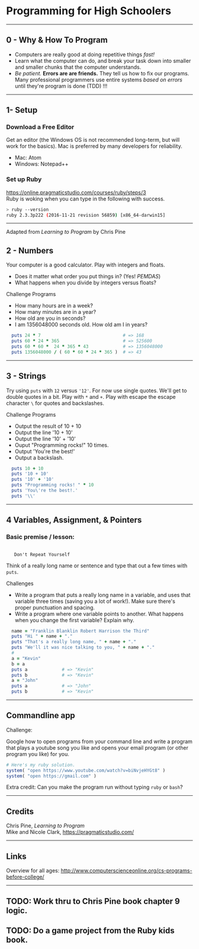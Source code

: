 # Programming for High Schoolers
---
## 0 - Why & How To Program
* Computers are really good at doing repetitive things *fast!*
* Learn what the computer can do, and break your task down into smaller and smaller chunks that the computer understands.
* *Be patient.* **Errors are are friends.** They tell us how to fix our programs. Many professional programmers use entire systems *based on errors* until they're program is done (TDD) !!!

---
## 1- Setup
### Download a Free Editor
Get an editor (the Windows OS is not recommended long-term, but will work for the basics). Mac is preferred by many developers for reliability.
  * Mac: Atom
  * Windows: Notepad++
  
### Set up Ruby
https://online.pragmaticstudio.com/courses/ruby/steps/3  
Ruby is woking when you can type in the following with success.

```bash
> ruby --version
ruby 2.3.3p222 (2016-11-21 revision 56859) [x86_64-darwin15]
```
---
Adapted from *Learning to Program* by Chris Pine  

## 2 - Numbers
Your computer is a good calculator. Play with integers and floats.
  * Does it matter what order you put things in? (Yes! *PEMDAS*)
  * What happens when you divide by integers versus floats?
  
Challenge Programs
  * How many hours are in a week?
  * How many minutes are in a year?
  * How old are you in seconds?
  * I am 1356048000 seconds old. How old am I in years? 
 ```ruby
   puts 24 * 7                               # => 168
   puts 60 * 24 * 365                        # => 525600
   puts 60 * 60 *  24 * 365 * 43             # => 1356048000
   puts 1356048000 / ( 60 * 60 * 24 * 365 )  # => 43
 ```
 ---
 ## 3 - Strings
 Try using `puts` with `12` versus `'12'`. For now use single quotes.  We'll get to double quotes in a bit. 
 Play with `*` and `+`.
 Play with escape the escape character `\` for quotes and backslashes.  

 Challenge Programs
   * Output the result of 10 + 10
   * Output the line '10 + 10'
   * Output the line '10' + '10'
   * Ouput "Programming rocks!" 10 times.
   * Output 'You\'re the best!'
   * Output a backslash.
 ```ruby
   puts 10 + 10
   puts '10 + 10'
   puts '10' + '10'
   puts "Programming rocks! " * 10
   puts 'You\'re the best!.'
   puts '\\'
 ```
---
## 4 Variables, Assignment, & Pointers
### Basic premise / lesson:
```

   Don't Repeat Yourself 

```


Think of a really long name or sentence and type that out a few times with `puts`.  

Challenges 
  * Write a program that puts a really long name in a variable, and
    uses that variable three times (saving you a lot of work!).  Make 
    sure there's proper punctuation and spacing.
  * Write a program where one variable points to another. What happens when
   you change the first variable? Explain why.
```ruby
  name = "Franklin Blanklin Robert Harrison the Third"
  puts "Hi " + name + "."
  puts "That's a really long name, " + name + "."
  puts "We'll it was nice talking to you, " + name + "."
  #
  a = "Kevin"
  b = a
  puts a             # => "Kevin"
  puts b             # => "Kevin"
  a = "John"
  puts a             # => "John"
  puts b             # => "Kevin"
```

---
## Commandline app
Challenge:  

Google how to open programs from your command line and write a program that plays a youtube song you like and opens your email program (or other program you like) for you.
```ruby
# Here's my ruby solution.
system( "open https://www.youtube.com/watch?v=biNvjeHYGt8" )
system( "open https://gmail.com" )
```
Extra credit: Can you make the program run without typing `ruby` or `bash`?

---
## Credits
Chris Pine, *Learning to Program*  
Mike and Nicole Clark,  https://pragmaticstudio.com/  

---
## Links
Overview for all ages:  http://www.computerscienceonline.org/cs-programs-before-college/

---
## TODO: Work thru to Chris Pine book chapter 9 logic.
## TODO: Do a game project from the Ruby kids book.

